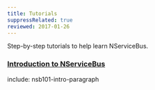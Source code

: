 ```yaml
---
title: Tutorials
suppressRelated: true
reviewed: 2017-01-26
---
```


Step-by-step tutorials to help learn NServiceBus.


### [Introduction to NServiceBus](intro-to-nservicebus/)

include: nsb101-intro-paragraph

